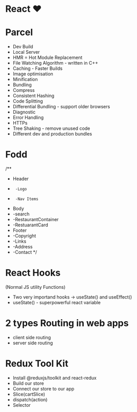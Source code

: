 # React ❤️

# Parcel
- Dev Build
- Local Server
- HMR = Hot Module Replacement
- File Watching Algorithm - written in C++
- Caching - Faster Builds
- Image optimisation
- Minification
- Bundling
- Compress
- Consistent Hashing
- Code Splitting
- Differential Bundling - support older browsers
- Diagnostic
- Error Handling
- HTTPs
- Tree Shaking - remove unused code
- Different dev and production bundles


# Fodd 
/**
 * Header
 *      -Logo
 *      -Nav Items
 * Body
 *   -search
 *   -RestaurantContainer
 *   -RestuarantCard
 * Footer
 *  -Copyright
 *  -Links
 *  -Address
 *  -Contact
 */


 # React Hooks
 (Normal JS  utility Functions)
- Two very importand hooks -> useState() and useEffect()
- useState() - superpowerful react variable

# 2 types Routing in web apps
- client side routing
-  server side routing


# Redux Tool Kit
- Install @reduxjs/toolkit and react-redux
- Build our store
- Connect our store to our app
- Slice(cartSlice)
- dispatch(action)
- Selector